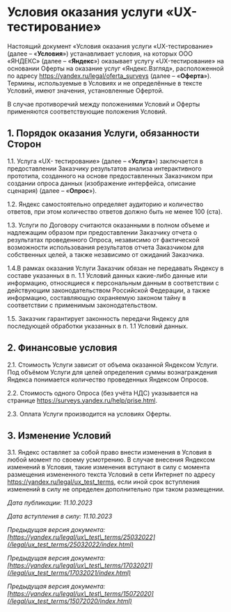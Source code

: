 Условия оказания услуги «UX\-тестирование»
==========================================

   Настоящий документ «Условия оказания услуги «UX\-тестирование» (далее – «**Условия**») устанавливает условия, на которых ООО «ЯНДЕКС» (далее – «**Яндекс**») оказывает услугу «UX\-тестирование» на основании Оферты на оказание услуг «Яндекс.Взгляд», расположенной по адресу <https://yandex.ru/legal/oferta_surveys> (далее – «**Оферта**»). Термины, используемые в Условиях и не определённые в тексте Условий, имеют значения, установленные Офертой.

  В случае противоречий между положениями Условий и Оферты применяются соответствующие положения Условий.

  1\. Порядок оказания Услуги, обязанности Сторон
-----------------------------------------------

 1\.1\. Услуга «UX\- тестирование» (далее – «**Услуга**») заключается в предоставлении Заказчику результатов анализа интерактивного прототипа, созданного на основе предоставленных Заказчиком при создании опроса данных (изображение интерфейса, описание сценария) (далее – «**Опрос**»).

 1\.2\. Яндекс самостоятельно определяет аудиторию и количество ответов, при этом количество ответов должно быть не менее 100 (ста).

 1\.3\. Услуги по Договору считаются оказанными в полном объеме и надлежащим образом при предоставлении Заказчику отчета о результатах проведенного Опроса, независимо от фактической возможности использования результатов отчета Заказчиком для собственных целей, а также независимо от ожиданий Заказчика.

 1\.4\.В рамках оказания Услуги Заказчик обязан не передавать Яндексу в составе указанных в п. 1\.1 Условий данных какие\-либо данные или информацию, относящиеся к персональным данным в соответствии с действующим законодательством Российской Федерации, а также информацию, составляющую охраняемую законом тайну в соответствии с применимым законодательством.

  1\.5\. Заказчик гарантирует законность передачи Яндексу для последующей обработки указанных в п. 1\.1 Условий данных.

  2\. Финансовые условия
----------------------

 2\.1\. Стоимость Услуги зависит от объема оказанной Яндексом Услуги. Под объёмом Услуги для целей определения суммы вознаграждения Яндекса понимается количество проведенных Яндексом Опросов.

 2\.2\. Стоимость одного Опроса (без учёта НДС) указывается на странице <https://surveys.yandex.ru/help/prise.html>.

 2\.3\. Оплата Услуги производится на условиях Оферты.

  3\. Изменение Условий
---------------------

 3\.1\. Яндекс оставляет за собой право внести изменения в Условия в любой момент по своему усмотрению. В случае внесения Яндексом изменений в Условия, такие изменения вступают в силу с момента размещения измененного текста Условий в сети Интернет по адресу <https://yandex.ru/legal/ux_test_terms>, если иной срок вступления изменений в силу не определен дополнительно при таком размещении.

   *Дата публикации: 11\.10\.2023*

 *Дата вступления в силу: 11\.10\.2023*

  *Предыдущая версия документа: [https://yandex.ru/legal/ux\_test\_terms/25032022](/legal/ux_test_terms/25032022/index.html)* 

  *Предыдущая версия документа: [https://yandex.ru/legal/ux\_test\_terms/17032021](/legal/ux_test_terms/17032021/index.html)* 

 *Предыдущая версия документа: [https://yandex.ru/legal/ux\_test\_terms/15072020](/legal/ux_test_terms/15072020/index.html)* 

   
